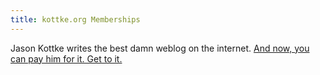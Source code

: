 ```yaml
---
title: kottke.org Memberships
---
```


Jason Kottke writes the best damn weblog on the internet. [And now, you can pay him for it. Get to it.](http://kottke.org/16/11/kottkeorg-memberships)